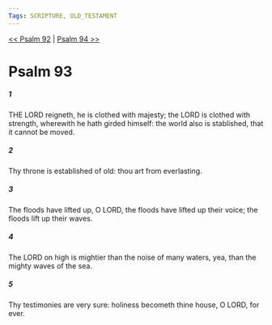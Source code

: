 ```yaml
---
Tags: SCRIPTURE, OLD_TESTAMENT
---
```


[<< Psalm 92](OLD_TESTAMENT/19_Psalms/Psalm_92.md) | [Psalm 94 >>](OLD_TESTAMENT/19_Psalms/Psalm_94.md)

# Psalm 93

##### 1
 THE LORD reigneth, he is clothed with majesty; the LORD is clothed with strength, wherewith he hath girded himself: the world also is stablished, that it cannot be moved.
##### 2
 Thy throne is established of old: thou art from everlasting.
##### 3
 The floods have lifted up, O LORD, the floods have lifted up their voice; the floods lift up their waves.
##### 4
 The LORD on high is mightier than the noise of many waters, yea, than the mighty waves of the sea.
##### 5
 Thy testimonies are very sure: holiness becometh thine house, O LORD, for ever.
